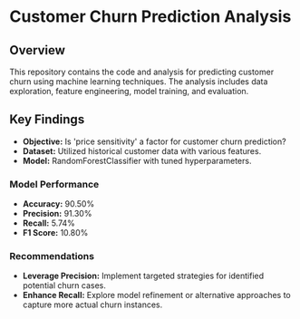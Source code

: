 # Customer Churn Prediction Analysis

## Overview

This repository contains the code and analysis for predicting customer churn using machine learning techniques. The analysis includes data exploration, feature engineering, model training, and evaluation.

## Key Findings

- **Objective:** Is 'price sensitivity' a factor for customer churn prediction?
- **Dataset:** Utilized historical customer data with various features.
- **Model:** RandomForestClassifier with tuned hyperparameters.

### Model Performance

- **Accuracy:** 90.50%
- **Precision:** 91.30%
- **Recall:** 5.74%
- **F1 Score:** 10.80%

### Recommendations

- **Leverage Precision:** Implement targeted strategies for identified potential churn cases.
- **Enhance Recall:** Explore model refinement or alternative approaches to capture more actual churn instances.
